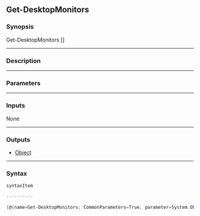 Get-DesktopMonitors
-------------------




### Synopsis

Get-DesktopMonitors [<CommonParameters>]




---


### Description


---


### Parameters


---


### Inputs
None




---


### Outputs
* [Object](https://learn.microsoft.com/en-us/dotnet/api/System.Object)






---


### Syntax
```PowerShell
syntaxItem
```
```PowerShell
----------
```
```PowerShell
{@{name=Get-DesktopMonitors; CommonParameters=True; parameter=System.Object[]}}
```

